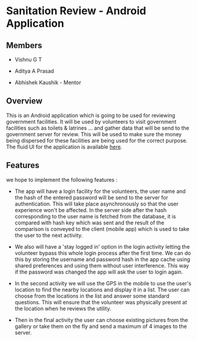 Sanitation Review - Android Application
======================================


Members
----------

* Vishnu G T

* Aditya A Prasad

* Abhishek Kaushik - Mentor


Overview
--------

This is an Android application which is going to be used for reviewing government facilities.
It will be used by volunteers to visit government facilities such as toilets & latrines ... 
and gather data that will be send to the government server for review.
This will be used to make sure the money being dispersed for these facilities are being used
for the correct purpose.
The fluid UI for the application is available [here][1].


Features
--------

we hope to implement the following features :

* The app will have a login facility for the volunteers, the user name and the hash of the entered password will be send to the server for authentication. This will take place asynchronously so that the user experience won't be affected.
In the server side after the hash corresponding to the user name is fetched from the database, it is compared with hash key which was sent and the result of the comparison is conveyed to the client (mobile app) which is used to take the 
user to the next activity.

* We also will have a 'stay logged in' option in the login activity letting the volunteer bypass this whole login process
after the first time. We can do this by storing the username and password hash in the app cache using shared preferences
and using them without user interference. This way if the password was changed the app will ask the user to login again.

* In the second activity we will use the GPS in the mobile to use the user's location to find the nearby locations 
and display it in a list. The user can choose from the locations in the list and answer some standard questions.
This will ensure that the volunteer was physically present at the location when he reviews the utility.

* Then in the final activity the user can choose existing pictures from the gallery or take them on the fly and send
a maximum of 4 images to the server.


[1]: https://www.fluidui.com/editor/live/preview/p_y4JUtRyz6cc2o762Q3HdPZVve4l7Sizi.1420968044593